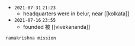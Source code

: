 - `2021-07-31`  `21:23`
	- headquarters were in belur, near [[kolkata]]
- `2021-07-16`  `23:55`
	- founded 被 [[vivekananda]]

```query
ramakrishna mission
```